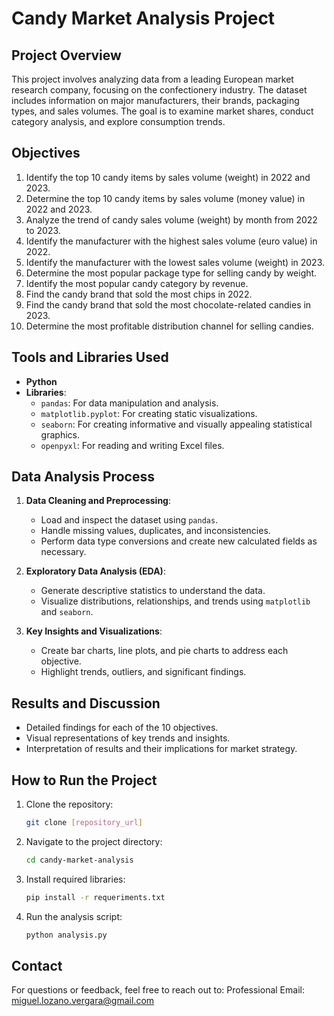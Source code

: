 # Candy Market Analysis Project

## Project Overview
This project involves analyzing data from a leading European market research company, focusing on the confectionery industry. The dataset includes information on major manufacturers, their brands, packaging types, and sales volumes. The goal is to examine market shares, conduct category analysis, and explore consumption trends.

## Objectives
1. Identify the top 10 candy items by sales volume (weight) in 2022 and 2023.
2. Determine the top 10 candy items by sales volume (money value) in 2022 and 2023.
3. Analyze the trend of candy sales volume (weight) by month from 2022 to 2023.
4. Identify the manufacturer with the highest sales volume (euro value) in 2022.
5. Identify the manufacturer with the lowest sales volume (weight) in 2023.
6. Determine the most popular package type for selling candy by weight.
7. Identify the most popular candy category by revenue.
8. Find the candy brand that sold the most chips in 2022.
9. Find the candy brand that sold the most chocolate-related candies in 2023.
10. Determine the most profitable distribution channel for selling candies.

## Tools and Libraries Used
- **Python**
- **Libraries**:
  - `pandas`: For data manipulation and analysis.
  - `matplotlib.pyplot`: For creating static visualizations.
  - `seaborn`: For creating informative and visually appealing statistical graphics.
  - `openpyxl`: For reading and writing Excel files.

## Data Analysis Process
1. **Data Cleaning and Preprocessing**:
   - Load and inspect the dataset using `pandas`.
   - Handle missing values, duplicates, and inconsistencies.
   - Perform data type conversions and create new calculated fields as necessary.

2. **Exploratory Data Analysis (EDA)**:
   - Generate descriptive statistics to understand the data.
   - Visualize distributions, relationships, and trends using `matplotlib` and `seaborn`.

3. **Key Insights and Visualizations**:
   - Create bar charts, line plots, and pie charts to address each objective.
   - Highlight trends, outliers, and significant findings.

## Results and Discussion
- Detailed findings for each of the 10 objectives.
- Visual representations of key trends and insights.
- Interpretation of results and their implications for market strategy.

## How to Run the Project
1. Clone the repository:
   ```bash
   git clone [repository_url]
   ```
2. Navigate to the project directory:
   ```bash
   cd candy-market-analysis
   ```
3. Install required libraries:
   ```bash
   pip install -r requeriments.txt
   ```
4. Run the analysis script:
   ```bash
   python analysis.py
   ```
## Contact
For questions or feedback, feel free to reach out to:
Professional Email: miguel.lozano.vergara@gmail.com